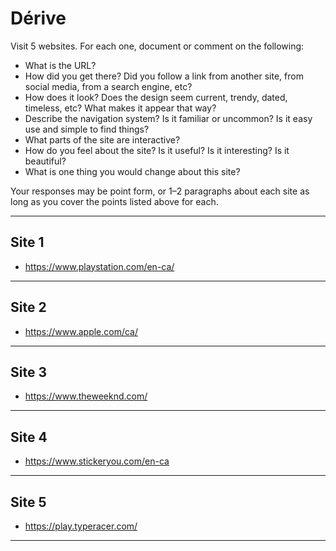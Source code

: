 # Dérive

Visit 5 websites. For each one, document or comment on the following:
* What is the URL?
* How did you get there? Did you follow a link from another site, from social media, from a search engine, etc?
* How does it look? Does the design seem current, trendy, dated, timeless, etc? What makes it appear that way?
* Describe the navigation system? Is it familiar or uncommon? Is it easy use and simple to find things?
* What parts of the site are interactive?
* How do you feel about the site? Is it useful? Is it interesting? Is it beautiful?
* What is one thing you would change about this site?

Your responses may be point form, or 1–2 paragraphs about each site as long as you cover the points listed above for each.

---
## Site 1
* https://www.playstation.com/en-ca/


---
## Site 2
* https://www.apple.com/ca/


---
## Site 3
* https://www.theweeknd.com/



---
## Site 4
* https://www.stickeryou.com/en-ca



---
## Site 5
* https://play.typeracer.com/



---
